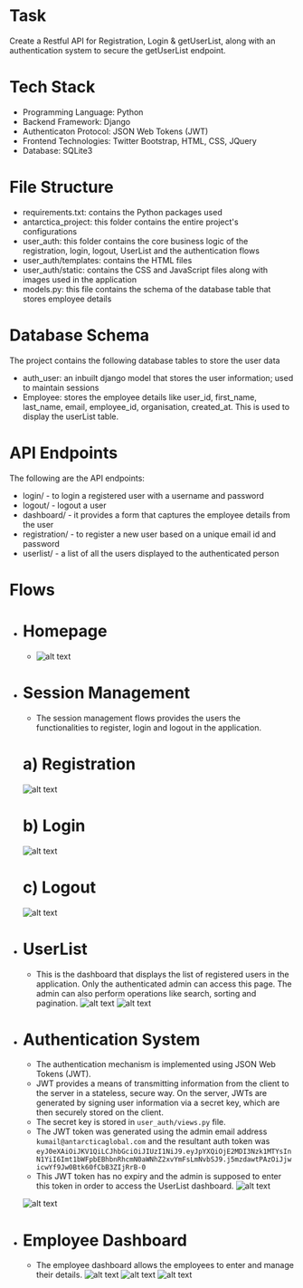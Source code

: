 # Task
Create a Restful API for Registration, Login & getUserList, along with an authentication system to secure the getUserList endpoint.

# Tech Stack
 - Programming Language: Python
 - Backend Framework: Django
 - Authenticaton Protocol: JSON Web Tokens (JWT)
 - Frontend Technologies: Twitter Bootstrap, HTML, CSS, JQuery
 - Database: SQLite3

# File Structure
 - requirements.txt: contains the Python packages used
 - antarctica_project: this folder contains the entire project's configurations
 - user_auth: this folder contains the core business logic of the registration, login, logout,       UserList and the authentication flows
 - user_auth/templates: contains the HTML files
 - user_auth/static: contains the CSS and JavaScript files along with images used in the application
 - models.py: this file contains the schema of the database table that stores employee details

 # Database Schema
The project contains the following database tables to store the user data
 - auth_user: an inbuilt django model that stores the user information; used to maintain sessions
 - Employee: stores the employee details like user_id, first_name, last_name, email, employee_id, organisation, created_at. This is used to display the userList table.

# API Endpoints
The following are the API endpoints:
 - login/ -  to login a registered user with a username and password
 - logout/ -  logout a user
 - dashboard/ - it provides a form that captures the employee details from the user
 - registration/ -  to register a new user based on a unique email id and password
 - userlist/ -  a list of all the users displayed to the authenticated person

# Flows
 - # Homepage
    - ![alt text](https://github.com/ZainebPenwala/user_management_system/blob/main/images/image%20(49).png)

 - # Session Management
    - The session management flows provides the users the functionalities to register, login and  logout in the application.
    # a) Registration
    ![alt text](https://github.com/ZainebPenwala/user_management_system/blob/main/images/image%20(44).png)

    # b) Login
    ![alt text](https://github.com/ZainebPenwala/user_management_system/blob/main/images/image%20(54).png)

    # c) Logout
    ![alt text](https://github.com/ZainebPenwala/user_management_system/blob/main/images/image%20(51).png)

 - # UserList
    - This is the dashboard that displays the list of registered users in the application. Only the authenticated admin can access this page. The admin can also perform operations like search, sorting and pagination.
    ![alt text](https://github.com/ZainebPenwala/user_management_system/blob/main/images/image%20(45).png)
    ![alt text](https://github.com/ZainebPenwala/user_management_system/blob/main/images/image%20(46).png)

 - # Authentication System
     - The authentication mechanism is implemented using JSON Web Tokens (JWT).
     - JWT provides a means of transmitting information from the client to the server in a stateless, secure way. On the server, JWTs are generated by signing user information via a secret key, which are then securely stored on the client.
     - The secret key is stored in `user_auth/views.py` file.
     - The JWT token was generated using the admin email address `kumail@antarcticaglobal.com` and the resultant auth token was `eyJ0eXAiOiJKV1QiLCJhbGciOiJIUzI1NiJ9.eyJpYXQiOjE2MDI3Nzk1MTYsInN1YiI6Imt1bWFpbEBhbnRhcmN0aWNhZ2xvYmFsLmNvbSJ9.j5mzdawtPAzOiJjwicwYf9Jw0Btk60fCbB3ZIjRrB-0`
     - This JWT token has no expiry and the admin is supposed to enter this token in order to access the UserList dashboard.
     ![alt text](https://github.com/ZainebPenwala/user_management_system/blob/main/images/image%20(48).png)

     ![alt text](https://github.com/ZainebPenwala/user_management_system/blob/main/images/image%20(47).png)
    
  - # Employee Dashboard
     - The employee dashboard allows the employees to enter and manage their details.
    ![alt text](https://github.com/ZainebPenwala/user_management_system/blob/main/images/image%20(52).png)
    ![alt text](https://github.com/ZainebPenwala/user_management_system/blob/main/images/image%20(50).png)
    ![alt text](https://github.com/ZainebPenwala/user_management_system/blob/main/images/image%20(53).png)
     

